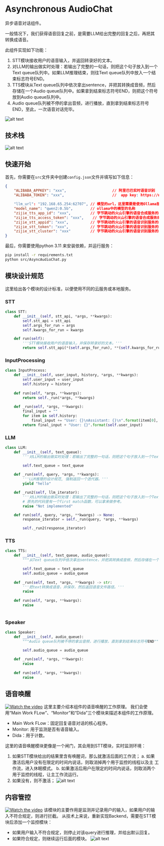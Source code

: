 # Asynchronous AudioChat
异步语音对话组件。

一般情况下，我们获得语音回复之前，是需要LLM给出完整的回复之后，再把其转换成语音。

此组件实现如下功能：
1. STT模块接收用户的语音输入，并返回转录好的文本。
2. 对LLM的输出做实时处理：若输出了完整的一句话，则把这个句子放入到一个Text queue队列中。如果LLM推理结束，则往Text queue队列中放入一个结束标志符号END。
3. TTS模块从Text queue队列中依次拿出sentence，并把其转换成音频，然后存储在一个Audio queue队列中。如果拿到结束标志符号END，则把这个符号放到Audio queue队列中。
4. Audio queue队列被不停的拿出音频，进行播放，直到拿到结束标志符号END，至此，一次语音对话完毕。

![alt text](arch/architecture.png)

## 技术栈
![alt text](<arch/stack of tech.png>)

## 快速开始
首先，你需要在`src`文件夹中创建`config.json`文件并填写如下信息：
```json
{
    "ALIBABA_APPKEY": "xxx",                     // 阿里巴巴实时语音识别
    "ALIBABA_TOKEN": "xxx",                      //  app key: https://nls-portal.console.aliyun.com/applist token: https://nls-portal.console.aliyun.com/overview

    "llm_url": "192.168.65.254:62707", // 模型的url，这里需要是使用Ollama部署的模型
    "model_name": "qwen2:0.5b",        // ollama中的模型的名称
    "zijie_tts_app_id": "xxx",         // 字节跳动的火山引擎的语音合成服务的app id
    "zijie_tts_access_token": "xxx",    // 字节跳动的火山引擎的语音合成服务的access token
    "zijie_stt_appid": "xxx",          // 字节跳动的火山引擎的语音识别服务的app id
    "zijie_stt_token": "xxx",          // 字节跳动的火山引擎的语音识别服务的token
    "zijie_stt_cluster": "xxx"         // 字节跳动的火山引擎的语音识别服务的cluster
}
```
最后，你需要使用python 3.11 来安装依赖，并运行服务：
```bash
pip install -r requirements.txt
python src/AsyncAudioChat.py
```
## 模块设计规范
这里给出各个模块的设计标准，以便使用不同的云服务或本地服务。
### STT
```python
class STT:
    def __init__(self, stt_api, *args, **kwargs):
        self.stt_api = stt_api
        self.args_for_run = args
        self.kwargs_for_run = kwargs

    def run(self):
        '''STT模块接收用户的语音输入，并保存转录好的文本。'''
        return self.stt_api(*(self.args_for_run), **(self.kwargs_for_run))
```
### InputProcessing
```python
class InputProcess:
    def __init__(self, user_input, history, *args, **kwargs):
        self.user_input = user_input
        self.history = history
    
    def run(self, *args, **kwargs):
        return self._run(*args, **kwargs)
    
    def _run(self, *args, **kwargs):
        final_input = ""
        for item in self.history:
            final_input += "User: {}\nAssistant: {}\n".format(item[0], item[1])
        return final_input + "User: {}".format(self.user_input)
```

### LLM
```python
class LLM:
    def __init__(self, text_queue):
        '''对LLM的输出做实时处理：若输出了完整的一句话，则把这个句子放入到一个Text queue队列中。如果LLM推理结束，则往Text queue队列中放入一个结束标志符号END。'''

        self.text_queue = text_queue
    
    def _run(self, query, *args, **kwargs):
        '''LLM推理的设计规范, 强制返回一个迭代器。'''
        yield "hello"

    def _run2(self, llm_iterator):
        '''对LLM的输出做实时处理：若输出了完整的一句话，则把这个句子放入到一个Text queue队列中。如果LLM推理结束，则往Text queue队列中放入一个结束标志符号END。'''
        # 原先的代码里有一个first match函数，可以拿来做参考。
        raise "Not implemented"

    def run(self, query, *args, **kwargs) -> None:
        response_iterator = self._run(query, *args, **kwargs)

        self._run2(response_iterator)
```
### TTS
```python
class TTS:
    def __init__(self, text_queue, audio_queue):
        """从Text queue队列中依次拿出sentence，并把其转换成音频，然后存储在一个Audio queue队列中。如果拿到结束标志符号END，则把这个符号放到Audio queue队列中。"""

        self.text_queue = text_queue
        self.audio_queue = audio_queue
    
    def _run(self, text, *args, **kwargs) -> str:
        '''把text转换成语音，并保存，然后返回语音文件路径。'''
        raise
    
    def run(self, *args, **kwargs):
        raise 
    
```
### Speaker
```python
class Speaker:
    def __init__(self, audio_queue):
        """Audio queue队列被不停的拿出音频，进行播放，直到拿到结束标志符号END"""

        self.audio_queue = audio_queue
    
    def _run(self, *args, **kwargs):
        raise
    
    def run(self, *args, **kwargs):
        raise
```
## 语音唤醒
[![Watch the video](https://img.youtube.com/vi/2jdgFDS6OHE/maxresdefault.jpg)](https://youtu.be/2jdgFDS6OHE)
这里主要介绍本组件的语音唤醒的工作原理。
我们会使用“Main Work FLow”、“Monitor”和“Dida”三个模块来描述本组件的工作原理。
- Main Work FLow：固定回复语音对话的核心程序。
- Monitor: 用于监测是否有语音输入。
- Dida：用于计数。

这里的语音唤醒模块更像是一个闸门，其会用到STT模块，实时监测环境：
1. 如果STT模块给出的结果里含有唤醒词，那么就激活后面的工作流；
   a. 如果激活后用户没有在限定的时间内说话，则取消掉两个用于监控的线程以及主 工作流，进入休眠模式。
   b. 如果激活后用户在限定的时间内说话，则取消两个用于监控的线程，让主工作流运行。
2. 如果没有，则不激活；
![alt text](arch/architecture-voice-awake.png)

## 内容管控
[![Watch the video](https://img.youtube.com/vi/2jdgFDS6OHE/maxresdefault.jpg)](https://youtu.be/2jdgFDS6OHE)
该模块的主要作用是监测并记录用户的输入，如果用户的输入不符合规定，则进行拦截。
从技术上来说，重新实现Backend，需要在STT模块后添加一个监控模块：
- 如果用户输入不符合规定，则停止对该query进行推理，并给出默认回复。
- 如果符合规定，则继续运行后面的模块。
![alt text](arch/context_recorder.png)
